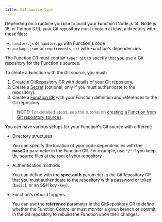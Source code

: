 ```yaml
---
title: Git source type
---
```


Depending on a runtime you use to build your Function (Node.js 14, Node.js 16, or Python 3.9), your Git repository must contain at least a directory with these files:

- `handler.js` or `handler.py` with Function's code
- `package.json` or `requirements.txt` with Function's dependencies

The Function CR must contain `type: git` to specify that you use a Git repository for the Function's sources.

To create a Function with the Git source, you must:

1. Create a [GitRepository CR](./00-custom-resources/svls-02-gitrepository.md) with details of your Git repository.
2. Create a [Secret](https://kubernetes.io/docs/concepts/configuration/secret/) (optional, only if you must authenticate to the repository).
3. Create a [Function CR](./00-custom-resources/svls-01-function.md) with your Function definition and references to the Git repository.

>**NOTE:** For detailed steps, see the tutorial on [creating a Function from Git repository sources](../03-tutorials/00-serverless/svls-02-create-git-function.md).

You can have various setups for your Function's Git source with different:

- Directory structures

  You can specify the location of your code dependencies with the **baseDir** parameter in the Function CR. For example, use `"/"` if you keep the source files at the root of your repository.

- Authentication methods

  You can define with the **spec.auth** parameter in the GitRepository CR that you must authenticate to the repository with a password or token (`basic`), or an SSH key (`key`).

- Function's rebuild triggers

  You can use the **reference** parameter in the GitRepository CR to define whether the Function Controller must monitor a given branch or commit in the Git repository to rebuild the Function upon their changes.
